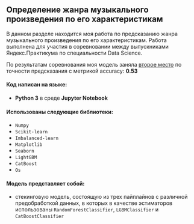 ## Определение жанра музыкального произведения по его характеристикам


В данном разделе находится моя работа по предсказанию жанра музыкального произведения по его характеристикам. Работа выполнена для участия в соревновании между выпускниками Яндекс.Практикума по специальности Data Science. 

По результатам соревнования моя модель заняла [второе место](https://www.kaggle.com/competitions/music-genre-prediction-m124ds/leaderboard?) по точности предсказания с метрикой accuracy: **0.53**


#### Код написан на языке:
- **Python 3** в среде **Jupyter Notebook**

#### Использованы следующие библиотеки:

- `Numpy`
- `Scikit-learn`
- `Imbalanced-learn`
- `Matplotlib`
- `Seaborn`
- `LightGBM`
- `CatBoost`
- `Os`
    
#### Модель представляет собой:
- стекинговую модель, состоящую из трех пайплайнов с различной предобработкой данных, в которых в качестве эстиматоров использованы `RandomForestClassifier`, `LGBMClassifier` и `CatBoostClassifier`

